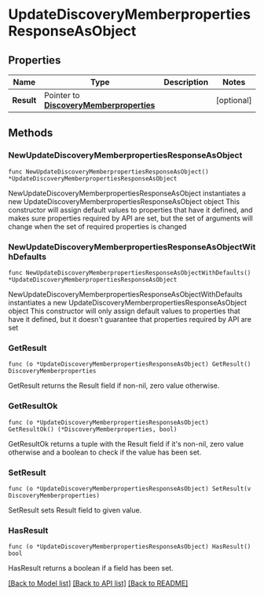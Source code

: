# UpdateDiscoveryMemberpropertiesResponseAsObject

## Properties

Name | Type | Description | Notes
------------ | ------------- | ------------- | -------------
**Result** | Pointer to [**DiscoveryMemberproperties**](DiscoveryMemberproperties.md) |  | [optional] 

## Methods

### NewUpdateDiscoveryMemberpropertiesResponseAsObject

`func NewUpdateDiscoveryMemberpropertiesResponseAsObject() *UpdateDiscoveryMemberpropertiesResponseAsObject`

NewUpdateDiscoveryMemberpropertiesResponseAsObject instantiates a new UpdateDiscoveryMemberpropertiesResponseAsObject object
This constructor will assign default values to properties that have it defined,
and makes sure properties required by API are set, but the set of arguments
will change when the set of required properties is changed

### NewUpdateDiscoveryMemberpropertiesResponseAsObjectWithDefaults

`func NewUpdateDiscoveryMemberpropertiesResponseAsObjectWithDefaults() *UpdateDiscoveryMemberpropertiesResponseAsObject`

NewUpdateDiscoveryMemberpropertiesResponseAsObjectWithDefaults instantiates a new UpdateDiscoveryMemberpropertiesResponseAsObject object
This constructor will only assign default values to properties that have it defined,
but it doesn't guarantee that properties required by API are set

### GetResult

`func (o *UpdateDiscoveryMemberpropertiesResponseAsObject) GetResult() DiscoveryMemberproperties`

GetResult returns the Result field if non-nil, zero value otherwise.

### GetResultOk

`func (o *UpdateDiscoveryMemberpropertiesResponseAsObject) GetResultOk() (*DiscoveryMemberproperties, bool)`

GetResultOk returns a tuple with the Result field if it's non-nil, zero value otherwise
and a boolean to check if the value has been set.

### SetResult

`func (o *UpdateDiscoveryMemberpropertiesResponseAsObject) SetResult(v DiscoveryMemberproperties)`

SetResult sets Result field to given value.

### HasResult

`func (o *UpdateDiscoveryMemberpropertiesResponseAsObject) HasResult() bool`

HasResult returns a boolean if a field has been set.


[[Back to Model list]](../README.md#documentation-for-models) [[Back to API list]](../README.md#documentation-for-api-endpoints) [[Back to README]](../README.md)


